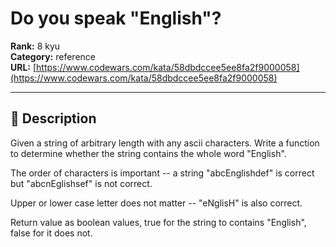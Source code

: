 # Do you speak "English"?

**Rank:** 8 kyu  
**Category:** reference  
**URL:** [https://www.codewars.com/kata/58dbdccee5ee8fa2f9000058](https://www.codewars.com/kata/58dbdccee5ee8fa2f9000058)

---

## 📝 Description

Given a string of arbitrary length with any ascii characters. Write a function to determine whether the string contains the whole word "English".

The order of characters is important -- a string "abcEnglishdef" is correct but "abcnEglishsef" is not correct.

Upper or lower case letter does not matter -- "eNglisH" is also correct.

Return value as boolean values, true for the string to contains "English", false for it does not.
